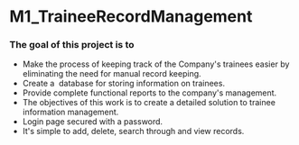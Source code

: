 # M1_TraineeRecordManagement

### The goal of this project is to 
* Make the process of keeping track of the Company's trainees easier by eliminating the need for manual record keeping.
* Create a  database for storing information on trainees.
* Provide complete functional reports to the company's management.
* The objectives of this work is to create a detailed solution to trainee information management.
* Login page secured with a password.
* It's simple to add, delete, search through and view records.
